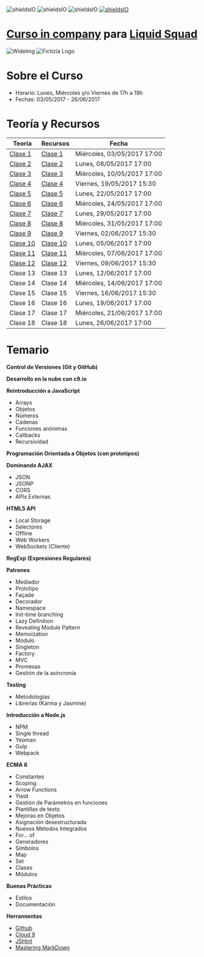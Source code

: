 ![shieldsIO](https://img.shields.io/github/issues/Fictizia/Curso-In-Company-Liquid-Squad.svg)
![shieldsIO](https://img.shields.io/github/forks/Fictizia/Curso-In-Company-Liquid-Squad.svg)
![shieldsIO](https://img.shields.io/github/stars/Fictizia/Curso-In-Company-Liquid-Squad.svg)
[![shieldsIO](https://img.shields.io/badge/Fictizia-Curso%20in%20Company-blue.svg)](http://www.fictizia.com/incompany/)


# [Curso in company](http://www.fictizia.com/incompany/) para [Liquid Squad](https://liquid.delivery/)

![WideImg](http://www.fictizia.com/assets/styles/styleImgs/wideBox/wideImg-formacion-empresas.png)
![Fictizia Logo](https://media.licdn.com/media/p/1/000/1ed/254/29475de.png)

Sobre el Curso
=================
* Horario: Lunes, Miércoles y/o Viernes de 17h a 19h
* Fechas: 03/05/2017 - 26/06/2017


Teoría y Recursos
=================
Teoría | Recursos | Fecha
------------ | ------------- | -------------
[Clase 1](teoria/clase1.md)	| [Clase 1](recursos/clase1.md) | Miércoles, 03/05/2017 17:00
[Clase 2](teoria/clase2.md) | [Clase 2](recursos/clase2.md) | Lunes, 08/05/2017 17:00
[Clase 3](teoria/clase3.md) | [Clase 3](recursos/clase3.md) | Miércoles, 10/05/2017 17:00
[Clase 4](teoria/clase4.md)	| [Clase 4](recursos/clase4.md) | Viernes, 19/05/2017 15:30
[Clase 5](teoria/clase5.md)	| [Clase 5](recursos/clase5.md) | Lunes, 22/05/2017 17:00
[Clase 6](teoria/clase6.md)	| [Clase 6](recursos/clase6.md) | Miércoles, 24/05/2017 17:00
[Clase 7](teoria/clase7.md) | [Clase 7](recursos/clase7.md) | Lunes, 29/05/2017 17:00
[Clase 8](teoria/clase8.md) | [Clase 8](recursos/clase8.md) | Miércoles, 31/05/2017 17:00
[Clase 9](teoria/clase9.md) | [Clase 9](recursos/clase9.md) | Viernes, 02/06/2017 15:30
[Clase 10](teoria/clase10.md) | [Clase 10](recursos/clase10.md) | Lunes, 05/06/2017 17:00
[Clase 11](teoria/clase11.md) | [Clase 11](recursos/clase11.md) | Miércoles, 07/06/2017 17:00
[Clase 12](teoria/clase12.md) | [Clase 12](recursos/clase12.md) | Viernes, 09/06/2017 15:30
Clase 13 | Clase 13 | Lunes, 12/06/2017 17:00
Clase 14 | Clase 14 | Miércoles, 14/06/2017 17:00
Clase 15 | Clase 15 | Viernes, 16/06/2017 15:30
Clase 16 | Clase 16 | Lunes, 19/06/2017 17:00
Clase 17 | Clase 17 | Miércoles, 21/06/2017 17:00
Clase 18 | Clase 18 | Lunes, 26/06/2017 17:00

Temario
=================

**Control de Versiones (Git y GitHub)**

**Desarrollo en la nube con c9.io**

**Reintroducción a JavaScript**
* Arrays
* Objetos
* Números
* Cadenas
* Funciones anónimas
* Callbacks
* Recursividad

**Programación Orientada a Objetos (con prototipos)**

**Dominando AJAX**
* JSON
* JSONP
* CORS
* APIs Externas

**HTML5 API**
* Local Storage
* Selectores
* Offline
* Web Workers
* WebSockets (Cliente)

**RegExp (Expresiones Regulares)**

**Patrones**
* Mediador
* Prototipo
* Façade
* Decorador
* Namespace
* Init-time branching
* Lazy Definition
* Revealing Module Pattern
* Memoization
* Módulo
* Singleton
* Factory
* MVC
* Promesas
* Gestión de la asincronía

**Testing**
* Metodologías
* Librerías (Karma y Jasmine)

**Introducción a Node.js**
* NPM
* Single thread
* Yeoman
* Gulp
* Webpack

**ECMA 6**
* Constantes
* Scoping
* Arrow Functions
* Yield
* Gestión de Parámetros en funciones
* Plantillas de texto
* Mejoras en Objetos
* Asignación desestructurada
* Nuevos Métodos Integrados
* For... of
* Generadores
* Símbolos
* Map
* Set
* Clases
* Módulos

**Buenas Prácticas**
* Estilos
* Documentación

**Herramientas**
* [Github](https://github.com/)
* [Cloud 9](https://c9.io/ulisesgascon)
* [JSHint](http://www.jshint.com/)
* [Mastering MarkDown](https://guides.github.com/features/mastering-markdown/)